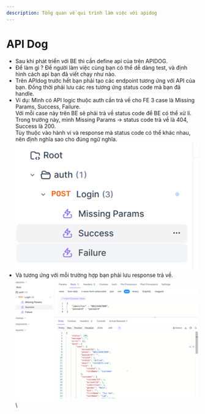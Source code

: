 ```yaml
---
description: Tổng quan về qui trình làm việc với apidog
---
```


# API Dog

* Sau khi phát triển với BE thì cần define api của trên APIDOG.&#x20;
* Để làm gì ? Đề người làm việc cùng bạn có thể dễ dàng test, và định hình cách api bạn đã viết chạy như nào.
* Trên APIdog trước hết bạn phải tạo các endpoint tương ứng với API của bạn. Đồng thời phải lưu các res tương ứng status code mà bạn đã handle.
* Ví dụ: Mình có API logic thuộc auth cần trả về cho FE 3 case là Missing Params, Success, Failure.\
  Với mỗi case này trên BE sẽ phải trả về status code để BE có thể xử lí. Trong trường này, mình Missing Params -> status code trả về là 404, Success là 200.\
  Tùy thuộc vào hành vi và response mà status code có thể khác nhau, nên định nghĩa sao cho đúng ngữ nghĩa.\
  ![](<../.gitbook/assets/image (2).png>)
* Và tương ứng với mỗi trường hợp bạn phải lưu response trả về.\
  ![](../.gitbook/assets/image.png)\
